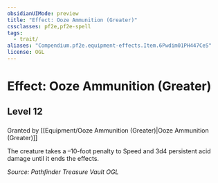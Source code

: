 ```yaml
---
obsidianUIMode: preview
title: "Effect: Ooze Ammunition (Greater)"
cssclasses: pf2e,pf2e-spell
tags:
  - trait/
aliases: "Compendium.pf2e.equipment-effects.Item.6Pwdim01PH447CeS"
license: OGL
---
```

# Effect: Ooze Ammunition (Greater)
## Level 12
### 






Granted by [[Equipment/Ooze Ammunition (Greater)|Ooze Ammunition (Greater)]]

The creature takes a –10-foot penalty to Speed and 3d4 persistent acid damage until it ends the effects.

*Source: Pathfinder Treasure Vault*
*OGL*
